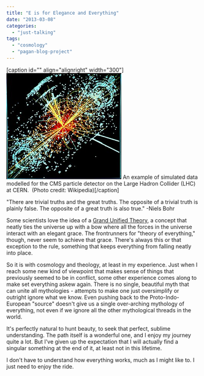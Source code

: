 ```yaml
---
title: "E is for Elegance and Everything"
date: "2013-03-08"
categories: 
  - "just-talking"
tags: 
  - "cosmology"
  - "pagan-blog-project"
---
```


\[caption id="" align="alignright" width="300"\][![An example of simulated data modelled for the ...](images/300px-CMS_Higgs-event.jpg "An example of simulated data modelled for the ...")](http://commons.wikipedia.org/wiki/File:CMS_Higgs-event.jpg) An example of simulated data modelled for the CMS particle detector on the Large Hadron Collider (LHC) at CERN.  (Photo credit: Wikipedia)\[/caption\]

"There are trivial truths and the great truths. The opposite of a trivial truth is plainly false. The opposite of a great truth is also true." -Niels Bohr

Some scientists love the idea of a [Grand Unified Theory](http://en.wikipedia.org/wiki/Grand_Unified_Theory "Grand Unified Theory"), a concept that neatly ties the universe up with a bow where all the forces in the universe interact with an elegant grace. The frontrunners for "theory of everything," though, never seem to achieve that grace. There's always this or that exception to the rule, something that keeps everything from falling neatly into place.

So it is with cosmology and theology, at least in my experience. Just when I reach some new kind of viewpoint that makes sense of things that previously seemed to be in conflict, some other experience comes along to make set everything askew again. There is no single, beautiful myth that can unite all mythologies - attempts to make one just oversimplify or outright ignore what we know. Even pushing back to the Proto-Indo-European "source" doesn't give us a single over-arching mythology of everything, not even if we ignore all the other mythological threads in the world.

It's perfectly natural to hunt beauty, to seek that perfect, sublime understanding. The path itself is a wonderful one, and I enjoy my journey quite a lot. But I've given up the expectation that I will actually find a singular something at the end of it, at least not in this lifetime.

I don't have to understand how everything works, much as I might like to. I just need to enjoy the ride.
